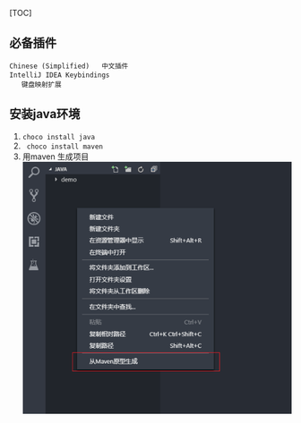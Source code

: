 [TOC]

## 必备插件
```
Chinese (Simplified)   中文插件
IntelliJ IDEA Keybindings
   键盘映射扩展

```

## 安装java环境
1. `choco install java`
2. ` choco install maven`
3. 用maven 生成项目
![](images/Snipaste_2018-12-06_14-10-27.png)